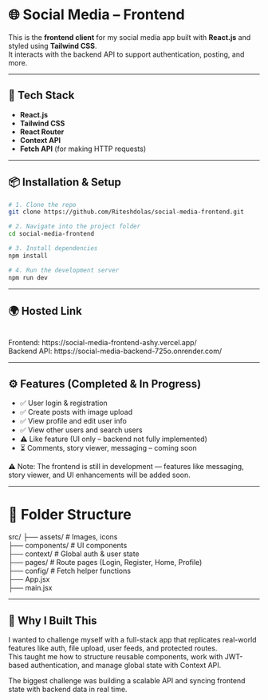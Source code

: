 # 🌐 Social Media – Frontend

This is the **frontend client** for my social media app built with **React.js** and styled using **Tailwind CSS**.  
It interacts with the backend API to support authentication, posting, and more.

---

## 🚀 Tech Stack

- **React.js**
- **Tailwind CSS**
- **React Router**
- **Context API** 
-  **Fetch API** (for making HTTP requests)

---

## 📦 Installation & Setup

```bash
# 1. Clone the repo
git clone https://github.com/Riteshdolas/social-media-frontend.git

# 2. Navigate into the project folder
cd social-media-frontend

# 3. Install dependencies
npm install

# 4. Run the development server
npm run dev
```
---

## 🌍 Hosted Link
<br>
Frontend: https://social-media-frontend-ashy.vercel.app/
<br>
Backend API: https://social-media-backend-725o.onrender.com/

---

## ⚙️ Features (Completed & In Progress)

- ✅ User login & registration
- ✅ Create posts with image upload
- ✅ View profile and edit user info
- ✅ View other users and search users
- ⚠️ Like feature (UI only – backend not fully implemented)
- ⏳ Comments, story viewer, messaging – coming soon

⚠️ Note: The frontend is still in development — features like messaging, story viewer, and UI enhancements will be added soon.

---
# 📁 Folder Structure
src/
├── assets/            # Images, icons             
├── components/        # UI components              
├── context/           # Global auth & user state                
├── pages/             # Route pages (Login, Register, Home, Profile)              
├── config/             # Fetch helper functions            
├── App.jsx          
├── main.jsx        

---
## 🧠 Why I Built This

I wanted to challenge myself with a full-stack app that replicates real-world features like auth, file upload, user feeds, and protected routes.  
This taught me how to structure reusable components, work with JWT-based authentication, and manage global state with Context API.

The biggest challenge was building a scalable API and syncing frontend state with backend data in real time.


